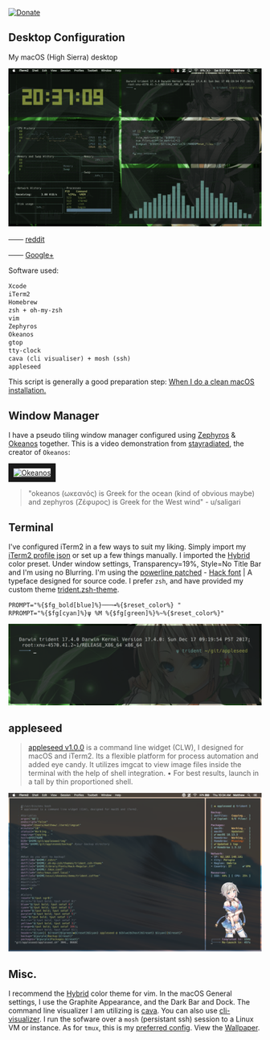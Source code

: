 [![Donate](https://img.shields.io/badge/Donate-PayPal-green.svg)](https://www.paypal.com/cgi-bin/webscr?cmd=_s-xclick&hosted_button_id=KYEHRWKYCD3A2)

## Desktop Configuration

My macOS (High Sierra) desktop 

[<img src="img/macOS.gif">](https://brassey.io/)

─── [reddit](https://redd.it/850z1e)

─── [Google+](https://plus.google.com/103376197601313389933/posts/BvfTGdpBJKf)

Software used:

    Xcode
    iTerm2
    Homebrew
    zsh + oh-my-zsh
    vim
    Zephyros
    Okeanos
    gtop
    tty-clock
    cava (cli visualiser) + mosh (ssh)
    appleseed

This script is generally a good preparation step: [When I do a clean macOS installation.](https://github.com/mzdr/macOS) 

## Window Manager
I have a pseudo tiling window manager configured using [Zephyros](https://github.com/sdegutis/zephyros) & [Okeanos](https://github.com/stayradiated/okeanos) together. This is a video demonstration from [stayradiated](https://github.com/stayradiated), the creator of `Okeanos`: 

<a href="http://www.youtube.com/watch?feature=player_embedded&v=10Zwc6r5sLs
" target="_blank"><img src="http://img.youtube.com/vi/10Zwc6r5sLs/0.jpg" 
alt="Okeanos" width="240" height="180" border="10" /></a>

>    "okeanos (ωκεανός) is Greek for the ocean (kind of obvious maybe) and zephyros (Ζέφυρος) is Greek for the
>     West wind" - u/saligari

## Terminal
I've configured iTerm2 in a few ways to suit my liking. Simply import my [iTerm2 profile json](https://github.com/mattinclude/appleseed/tree/master/backup) or set up a few things manually. I imported the [Hybrid](https://github.com/mattinclude/appleseed/tree/master/backup) color preset. Under window settings, Transparency=19%, Style=No Title Bar and I'm using no Blurring. I'm using the [powerline patched](https://github.com/powerline/fonts) - [Hack font](https://github.com/mattinclude/appleseed/tree/master/backup) | A typeface designed for source code. I prefer `zsh`, and have provided my custom theme [trident.zsh-theme](https://github.com/mattinclude/appleseed/tree/master/backup). 

    PROMPT="%{$fg_bold[blue]%}───╼%{$reset_color%} "
    RPROMPT="%{$fg[cyan]%}ψ %M %{$fg[green]%}%~%{$reset_color%}"

[<img src="img/trident_zsh.png">](https://brassey.io/)

## appleseed

> [appleseed v1.0.0](https://github.com/mattinclude/appleseed) is a command line widget (CLW), I designed for macOS 
> and iTerm2. Its a flexible platform for process automation and added 
> eye candy. It utilizes imgcat to view image files inside the terminal 
> with the help of shell integration. • For best results, launch in a 
> tall by thin proportioned shell.

[<img src="img/appleseed.png">](https://brassey.io/)

## Misc.
I recommend the [Hybrid](https://github.com/mattinclude/appleseed/tree/master/backup) color theme for vim. In the macOS General settings, I use the Graphite Appearance, and the Dark Bar and Dock. The command line visualizer I am utilizing is [cava](https://github.com/karlstav/cava). You can also use [cli-visualizer](https://github.com/dpayne/cli-visualizer). I run the sofware over a `mosh` (persistant ssh) session to a Linux VM or instance. As for `tmux`, this is my [preferred config](https://github.com/mattinclude/etc-tmux). View the [Wallpaper](img/bg0.png).  
